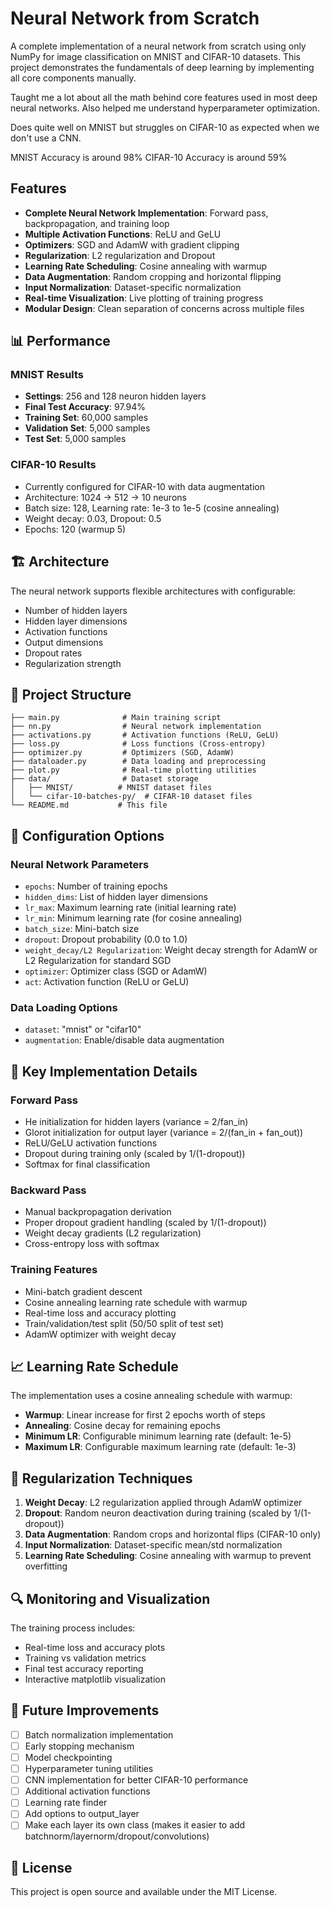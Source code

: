 # Neural Network from Scratch

A complete implementation of a neural network from scratch using only NumPy for image classification on MNIST and CIFAR-10 datasets. This project demonstrates the fundamentals of deep learning by implementing all core components manually. 

Taught me a lot about all the math behind core features used in most deep neural networks. Also helped me understand hyperparameter optimization. 

Does quite well on MNIST but struggles on CIFAR-10 as expected when we don't use a CNN.

MNIST Accuracy is around 98% 
CIFAR-10 Accuracy is around 59%

## Features

- **Complete Neural Network Implementation**: Forward pass, backpropagation, and training loop
- **Multiple Activation Functions**: ReLU and GeLU
- **Optimizers**: SGD and AdamW with gradient clipping
- **Regularization**: L2 regularization and Dropout
- **Learning Rate Scheduling**: Cosine annealing with warmup
- **Data Augmentation**: Random cropping and horizontal flipping
- **Input Normalization**: Dataset-specific normalization
- **Real-time Visualization**: Live plotting of training progress
- **Modular Design**: Clean separation of concerns across multiple files

## 📊 Performance

### MNIST Results
- **Settings**: 256 and 128 neuron hidden layers
- **Final Test Accuracy**: 97.94%
- **Training Set**: 60,000 samples
- **Validation Set**: 5,000 samples  
- **Test Set**: 5,000 samples

### CIFAR-10 Results
- Currently configured for CIFAR-10 with data augmentation
- Architecture: 1024 → 512 → 10 neurons
- Batch size: 128, Learning rate: 1e-3 to 1e-5 (cosine annealing)
- Weight decay: 0.03, Dropout: 0.5
- Epochs: 120 (warmup 5)

## 🏗️ Architecture

The neural network supports flexible architectures with configurable:
- Number of hidden layers
- Hidden layer dimensions
- Activation functions
- Output dimensions
- Dropout rates
- Regularization strength

## 📁 Project Structure

```
├── main.py              # Main training script
├── nn.py                # Neural network implementation
├── activations.py       # Activation functions (ReLU, GeLU)
├── loss.py              # Loss functions (Cross-entropy)
├── optimizer.py         # Optimizers (SGD, AdamW)
├── dataloader.py        # Data loading and preprocessing
├── plot.py              # Real-time plotting utilities
├── data/                # Dataset storage
│   ├── MNIST/          # MNIST dataset files
│   └── cifar-10-batches-py/  # CIFAR-10 dataset files
└── README.md           # This file
```


## 🔧 Configuration Options

### Neural Network Parameters
- `epochs`: Number of training epochs
- `hidden_dims`: List of hidden layer dimensions
- `lr_max`: Maximum learning rate (initial learning rate)
- `lr_min`: Minimum learning rate (for cosine annealing)
- `batch_size`: Mini-batch size
- `dropout`: Dropout probability (0.0 to 1.0)
- `weight_decay/L2 Regularization`: Weight decay strength for AdamW or L2 Regularization for standard SGD
- `optimizer`: Optimizer class (SGD or AdamW)
- `act`: Activation function (ReLU or GeLU)

### Data Loading Options
- `dataset`: "mnist" or "cifar10"
- `augmentation`: Enable/disable data augmentation

## 🧠 Key Implementation Details

### Forward Pass
- He initialization for hidden layers (variance = 2/fan_in)
- Glorot initialization for output layer (variance = 2/(fan_in + fan_out))
- ReLU/GeLU activation functions
- Dropout during training only (scaled by 1/(1-dropout))
- Softmax for final classification

### Backward Pass
- Manual backpropagation derivation
- Proper dropout gradient handling (scaled by 1/(1-dropout))
- Weight decay gradients (L2 regularization)
- Cross-entropy loss with softmax

### Training Features
- Mini-batch gradient descent
- Cosine annealing learning rate schedule with warmup
- Real-time loss and accuracy plotting
- Train/validation/test split (50/50 split of test set)
- AdamW optimizer with weight decay

## 📈 Learning Rate Schedule

The implementation uses a cosine annealing schedule with warmup:
- **Warmup**: Linear increase for first 2 epochs worth of steps
- **Annealing**: Cosine decay for remaining epochs
- **Minimum LR**: Configurable minimum learning rate (default: 1e-5)
- **Maximum LR**: Configurable maximum learning rate (default: 1e-3)

## 🎯 Regularization Techniques

1. **Weight Decay**: L2 regularization applied through AdamW optimizer
2. **Dropout**: Random neuron deactivation during training (scaled by 1/(1-dropout))
3. **Data Augmentation**: Random crops and horizontal flips (CIFAR-10 only)
4. **Input Normalization**: Dataset-specific mean/std normalization
5. **Learning Rate Scheduling**: Cosine annealing with warmup to prevent overfitting

## 🔍 Monitoring and Visualization

The training process includes:
- Real-time loss and accuracy plots
- Training vs validation metrics
- Final test accuracy reporting
- Interactive matplotlib visualization

## 🚧 Future Improvements

- [ ] Batch normalization implementation
- [ ] Early stopping mechanism
- [ ] Model checkpointing
- [ ] Hyperparameter tuning utilities
- [ ] CNN implementation for better CIFAR-10 performance
- [ ] Additional activation functions
- [ ] Learning rate finder
- [ ] Add options to output_layer
- [ ] Make each layer its own class (makes it easier to add batchnorm/layernorm/dropout/convolutions)

## 📄 License

This project is open source and available under the MIT License.